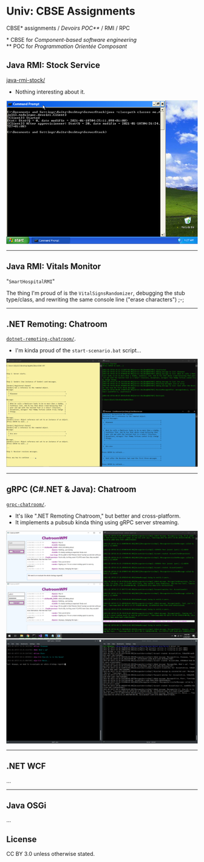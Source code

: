 # Univ: CBSE Assignments
CBSE\* assignments / <i lang="fr">Devoirs POC\*\*</i> / RMI / RPC

\* CBSE for _Component-based software engineering_  
\*\* POC for <i lang="fr">Programmation Orientée Composant</i>


## Java RMI: Stock Service

[java-rmi-stock/](./java-rmi-stock/)
- Nothing interesting about it.

![StockClient3 running on Windows XP](./java-rmi-stock/screenshots/scenario-2-4--client3.png)

---

## Java RMI: Vitals Monitor

"`SmartHospitalRMI`"

The thing I'm proud of is the `VitalSignsRandomizer`, debugging the stub type/class, and rewriting the same console line ("erase characters") ;-;

---

## .NET Remoting: Chatroom

[`dotnet-remoting-chatroom/`](./dotnet-remoting-chatroom).
- I'm kinda proud of the `start-scenario.bat` script...

![](dotnet-remoting-chatroom/screenshots/screenshot-2021-02-19--Singleton.png)

---

## gRPC (C#.NET & Java): Chatroom

[`grpc-chatroom/`](grpc-chatroom/).

- It's like ".NET Remoting Chatroom," but better and cross-platform.
- It implements a pubsub kinda thing using gRPC server streaming.

![Server and clients running Windows](./grpc-chatroom/dotnet-grpc/screenshot-2021-02-28--dotnet-windows.png)
![Server and client Running on Linux/Ubuntu](./grpc-chatroom/java-grpc/ChatroomTUI/screenshot-2021-02-26--java-dotnet-ubuntu.png)

---

## .NET WCF

...

---

## Java OSGi

...


## License
CC BY 3.0 unless otherwise stated.
